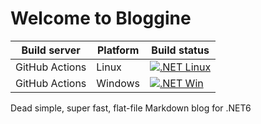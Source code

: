 # Welcome to Bloggine

| Build server   | Platform | Build status |
|----------------|----------|--------------|
| GitHub Actions | Linux    | [![.NET Linux](https://github.com/tidyui/bloggine/actions/workflows/dotnet_linux.yml/badge.svg)](https://github.com/tidyui/bloggine/actions/workflows/dotnet_linux.yml) |
| GitHub Actions | Windows  | [![.NET Win](https://github.com/tidyui/bloggine/actions/workflows/dotnet_win.yml/badge.svg)](https://github.com/tidyui/bloggine/actions/workflows/dotnet_win.yml) |


Dead simple, super fast, flat-file Markdown blog for .NET6
